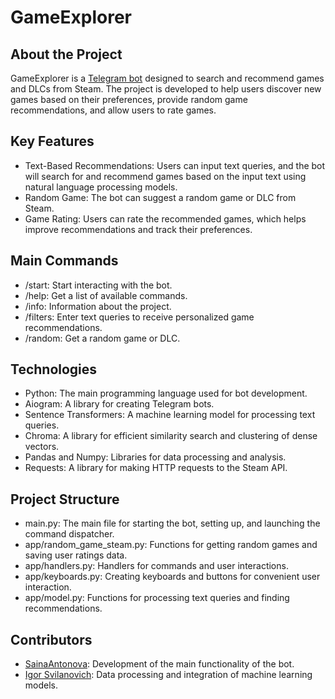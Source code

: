 # GameExplorer


## About the Project

GameExplorer is a [Telegram bot](https://t.me/Game_Explorer_Bot) designed to search and recommend games and DLCs from Steam. The project is developed to help users discover new games based on their preferences, provide random game recommendations, and allow users to rate games.

## Key Features

- Text-Based Recommendations: Users can input text queries, and the bot will search for and recommend games based on the input text using natural language processing models.
- Random Game: The bot can suggest a random game or DLC from Steam.
- Game Rating: Users can rate the recommended games, which helps improve recommendations and track their preferences.


## Main Commands

- /start: Start interacting with the bot.
- /help: Get a list of available commands.
- /info: Information about the project.
- /filters: Enter text queries to receive personalized game recommendations.
- /random: Get a random game or DLC.

## Technologies

- Python: The main programming language used for bot development.
- Aiogram: A library for creating Telegram bots.
- Sentence Transformers: A machine learning model for processing text queries.
- Chroma: A library for efficient similarity search and clustering of dense vectors.
- Pandas and Numpy: Libraries for data processing and analysis.
- Requests: A library for making HTTP requests to the Steam API.

## Project Structure

- main.py: The main file for starting the bot, setting up, and launching the command dispatcher.
- app/random_game_steam.py: Functions for getting random games and saving user ratings data.
- app/handlers.py: Handlers for commands and user interactions.
- app/keyboards.py: Creating keyboards and buttons for convenient user interaction.
- app/model.py: Functions for processing text queries and finding recommendations.

## Contributors

- [SainaAntonova](https://github.com/SainaAntonova): Development of the main functionality of the bot.
- [Igor Svilanovich](https://github.com/svilanovich): Data processing and integration of machine learning models.

